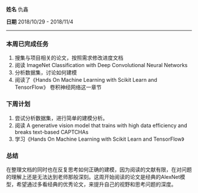 **姓名** 仇鑫

**日期** 2018/10/29 - 2018/11/4

---

### 本周已完成任务

1. 搜集与项目相关的论文，按照需求修改进度文档
2. 阅读 ImageNet Classification with Deep Convolutional
   Neural Networks
3. 分析数据集，讨论如何建模
4. 阅读了《Hands On Machine Learning with Scikit Learn and TensorFlow》 卷积神经网络这一章节

### 下周计划

1. 尝试分析数据集，进行简单的建模分析。
2. 阅读 A generative vision model that trains with high data efficiency and breaks text-based CAPTCHAs 
3. 学习《Hands On Machine Learning with Scikit Learn and TensorFlow》

### 总结
在整理文档的同时也在反复思考如何正确的建模，因为阅读的文献有限，在对问题的理解上还是无法达到老师那般深刻。这周开始阅读的论文是经典的AlexNet模型，希望通过多看经典的优秀论文，来提升自己的视野和思考问题的深度。